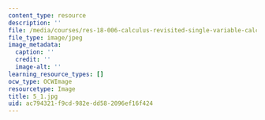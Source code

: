 ```yaml
---
content_type: resource
description: ''
file: /media/courses/res-18-006-calculus-revisited-single-variable-calculus-fall-2010/ac794321f9cd982edd582096ef16f424_5_1.jpg
file_type: image/jpeg
image_metadata:
  caption: ''
  credit: ''
  image-alt: ''
learning_resource_types: []
ocw_type: OCWImage
resourcetype: Image
title: 5_1.jpg
uid: ac794321-f9cd-982e-dd58-2096ef16f424
---
```

